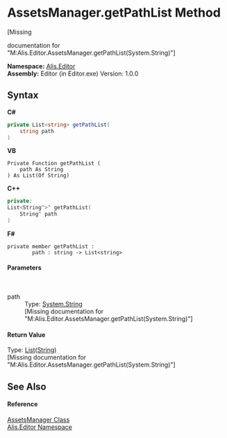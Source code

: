 # AssetsManager.getPathList Method 
 

\[Missing <summary> documentation for "M:Alis.Editor.AssetsManager.getPathList(System.String)"\]

**Namespace:**&nbsp;<a href="b150ade4-39de-a232-5f06-d3cdc1b2c538">Alis.Editor</a><br />**Assembly:**&nbsp;Editor (in Editor.exe) Version: 1.0.0

## Syntax

**C#**<br />
``` C#
private List<string> getPathList(
	string path
)
```

**VB**<br />
``` VB
Private Function getPathList ( 
	path As String
) As List(Of String)
```

**C++**<br />
``` C++
private:
List<String^>^ getPathList(
	String^ path
)
```

**F#**<br />
``` F#
private member getPathList : 
        path : string -> List<string> 

```


#### Parameters
&nbsp;<dl><dt>path</dt><dd>Type: <a href="https://docs.microsoft.com/dotnet/api/system.string" target="_blank">System.String</a><br />\[Missing <param name="path"/> documentation for "M:Alis.Editor.AssetsManager.getPathList(System.String)"\]</dd></dl>

#### Return Value
Type: <a href="https://docs.microsoft.com/dotnet/api/system.collections.generic.list-1" target="_blank">List</a>(<a href="https://docs.microsoft.com/dotnet/api/system.string" target="_blank">String</a>)<br />\[Missing <returns> documentation for "M:Alis.Editor.AssetsManager.getPathList(System.String)"\]

## See Also


#### Reference
<a href="d0bb5ce4-99af-6428-864f-182a665a3a12">AssetsManager Class</a><br /><a href="b150ade4-39de-a232-5f06-d3cdc1b2c538">Alis.Editor Namespace</a><br />